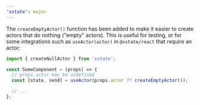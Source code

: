 ```yaml
---
'xstate': major
---
```


The `createEmptyActor()` function has been added to make it easier to create actors that do nothing ("empty" actors). This is useful for testing, or for some integrations such as `useActor(actor)` in `@xstate/react` that require an actor:

```jsx
import { createNullActor } from 'xstate';

const SomeComponent = (props) => {
  // props.actor may be undefined
  const [state, send] = useActor(props.actor ?? createEmptyActor());

  // ...
};
```
